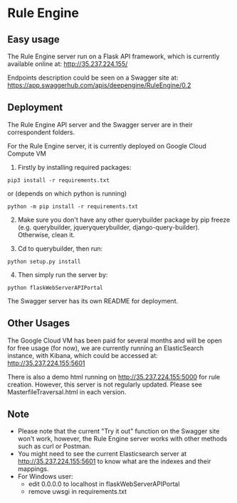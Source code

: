 # Rule Engine



## Easy usage
The Rule Engine server run on a Flask API framework, which is currently available online at: http://35.237.224.155/

Endpoints description could be seen on a Swagger site at: https://app.swaggerhub.com/apis/deepengine/RuleEngine/0.2


## Deployment
The Rule Engine API server and the Swagger server are in their correspondent folders. 

For the Rule Engine server, it is currently deployed on Google Cloud Compute VM

1. Firstly by installing required packages:

```
pip3 install -r requirements.txt
```
or (depends on which python is running)
```
python -m pip install -r requirements.txt
```

2. Make sure you don't have any other querybuilder package by pip freeze (e.g. querybuilder, jqueryquerybuilder, django-query-builder). Otherwise, clean it.

3. Cd to querybuilder, then run:
```
python setup.py install
```

4. Then simply run the server by:
```
python flaskWebServerAPIPortal
```

The Swagger server has its own README for deployment.


## Other Usages
The Google Cloud VM has been paid for several months and will be open for free usage (for now), we are currently running an ElasticSearch instance, with Kibana, which could be accessed at: http://35.237.224.155:5601

There is also a demo html running on http://35.237.224.155:5000 for rule creation. However, this server is not regularly updated. Please see MasterfileTraversal.html in each version.

## Note
- Please note that the current "Try it out" function on the Swagger site won't work, however, the Rule Engine server works with other methods such as curl or Postman.
- You might need to see the current Elasticsearch server at http://35.237.224.155:5601 to know what are the indexes and their mappings.
- For Windows user:
  - edit 0.0.0.0 to localhost in flaskWebServerAPIPortal
  - remove uwsgi in requirements.txt





